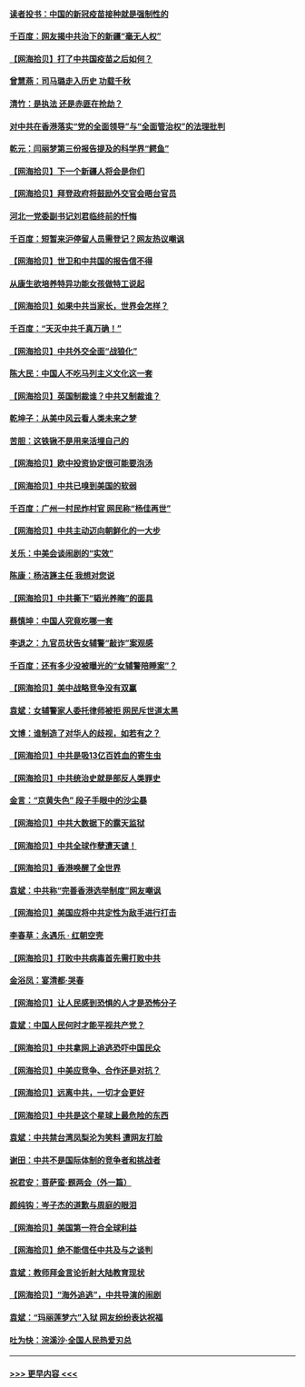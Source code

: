 #### [读者投书：中国的新冠疫苗接种就是强制性的](../pages/nsc993/n12859932.md?t=04060552) 
#### [千百度：网友揭中共治下的新疆“毫无人权”](../pages/nsc993/n12858385.md?t=04060552) 
#### [【网海拾贝】打了中共国疫苗之后如何？](../pages/nsc993/n12857866.md?t=04060552) 
#### [曾慧燕：司马璐走入历史 功载千秋](../pages/nsc993/n12856996.md?t=04060552) 
#### [清竹：是执法 还是赤匪在抢劫？](../pages/nsc993/n12856952.md?t=04060552) 
#### [对中共在香港落实“党的全面领导”与“全面管治权”的法理批判](../pages/nsc993/n12856929.md?t=04060552) 
#### [乾元：闫丽梦第三份报告提及的科学界“鳄鱼”](../pages/nsc993/n12855985.md?t=04060552) 
#### [【网海拾贝】下一个新疆人将会是你们](../pages/nsc993/n12855864.md?t=04060552) 
#### [【网海拾贝】拜登政府将鼓励外交官会晤台官员](../pages/nsc993/n12853615.md?t=04060552) 
#### [河北一党委副书记刘君临终前的忏悔](../pages/nsc993/n12849420.md?t=04060552) 
#### [千百度：短暂来沪停留人员需登记？网友热议嘲讽](../pages/nsc993/n12853497.md?t=04060552) 
#### [【网海拾贝】世卫和中共国的报告信不得](../pages/nsc993/n12850902.md?t=04060552) 
#### [从康生欲培养特异功能女孩做特工说起](../pages/nsc993/n12849289.md?t=04060552) 
#### [【网海拾贝】如果中共当家长，世界会怎样？](../pages/nsc993/n12848436.md?t=04060552) 
#### [千百度：“天灭中共千真万确！”](../pages/nsc993/n12845659.md?t=04060552) 
#### [【网海拾贝】中共外交全面“战狼化”](../pages/nsc993/n12845607.md?t=04060552) 
#### [陈大民：中国人不吃马列主义文化这一套](../pages/nsc993/n12842496.md?t=04060552) 
#### [【网海拾贝】英国制裁谁？中共又制裁谁？](../pages/nsc993/n12840909.md?t=04060552) 
#### [乾坤子：从美中风云看人类未来之梦](../pages/nsc993/n12840590.md?t=04060552) 
#### [苦胆：这铁锹不是用来活埋自己的](../pages/nsc993/n12839512.md?t=04060552) 
#### [【网海拾贝】欧中投资协定很可能要泡汤](../pages/nsc993/n12835122.md?t=04060552) 
#### [【网海拾贝】中共已嗅到美国的软弱](../pages/nsc993/n12832411.md?t=04060552) 
#### [千百度：广州一村民炸村官 网民称“杨佳再世”](../pages/nsc993/n12832380.md?t=04060552) 
#### [【网海拾贝】中共主动迈向朝鲜化的一大步](../pages/nsc993/n12829887.md?t=04060552) 
#### [关乐：中美会谈闹剧的“实效”](../pages/nsc993/n12826698.md?t=04060552) 
#### [陈康：杨洁篪主任  我想对您说](../pages/nsc993/n12826609.md?t=04060552) 
#### [【网海拾贝】中共撕下“韬光养晦”的面具](../pages/nsc993/n12826459.md?t=04060552) 
#### [蔡慎坤：中国人究竟吃哪一套](../pages/nsc993/n12826010.md?t=04060552) 
#### [李退之：九官员状告女辅警“敲诈”案观感](../pages/nsc993/n12823984.md?t=04060552) 
#### [千百度：还有多少没被曝光的“女辅警陪睡案”？](../pages/nsc993/n12822136.md?t=04060552) 
#### [【网海拾贝】美中战略竞争没有双赢](../pages/nsc993/n12822105.md?t=04060552) 
#### [袁斌：女辅警家人委托律师被拒 网民斥世道太黑](../pages/nsc993/n12822004.md?t=04060552) 
#### [文博：谁制造了对华人的歧视，如若有之？](../pages/nsc993/n12821635.md?t=04060552) 
#### [【网海拾贝】中共是吸13亿百姓血的寄生虫](../pages/nsc993/n12819191.md?t=04060552) 
#### [【网海拾贝】中共统治史就是部反人类罪史](../pages/nsc993/n12816738.md?t=04060552) 
#### [金言：“京黄失色” 段子手眼中的沙尘暴](../pages/nsc993/n12815700.md?t=04060552) 
#### [【网海拾贝】中共大数据下的露天监狱](../pages/nsc993/n12811075.md?t=04060552) 
#### [【网海拾贝】中共全球作孽遭天谴！](../pages/nsc993/n12810258.md?t=04060552) 
#### [【网海拾贝】香港唤醒了全世界](../pages/nsc993/n12809100.md?t=04060552) 
#### [袁斌：中共称“完善香港选举制度”网友嘲讽](../pages/nsc993/n12808994.md?t=04060552) 
#### [【网海拾贝】美国应将中共定性为敌手进行打击](../pages/nsc993/n12806870.md?t=04060552) 
#### [李春草：永遇乐 · 红朝空壳](../pages/nsc993/n12805365.md?t=04060552) 
#### [【网海拾贝】打败中共病毒首先需打败中共](../pages/nsc993/n12803930.md?t=04060552) 
#### [金浴凤：宴清都‧哭春](../pages/nsc993/n12801601.md?t=04060552) 
#### [【网海拾贝】让人民感到恐惧的人才是恐怖分子](../pages/nsc993/n12799347.md?t=04060552) 
#### [袁斌：中国人民何时才能平视共产党？](../pages/nsc993/n12799306.md?t=04060552) 
#### [【网海拾贝】中共拿网上追逃恐吓中国民众](../pages/nsc993/n12796905.md?t=04060552) 
#### [【网海拾贝】中美应竞争、合作还是对抗？](../pages/nsc993/n12794675.md?t=04060552) 
#### [【网海拾贝】远离中共，一切才会更好](../pages/nsc993/n12793572.md?t=04060552) 
#### [【网海拾贝】中共是这个星球上最危险的东西](../pages/nsc993/n12791400.md?t=04060552) 
#### [袁斌：中共禁台湾凤梨沦为笑料 遭网友打脸](../pages/nsc993/n12791335.md?t=04060552) 
#### [谢田：中共不是国际体制的竞争者和挑战者](../pages/nsc993/n12791212.md?t=04060552) 
#### [祝君安：菩萨蛮·题两会（外一篇）](../pages/nsc993/n12786801.md?t=04060552) 
#### [颜纯钩：岑子杰的道歉与周庭的眼泪](../pages/nsc993/n12786775.md?t=04060552) 
#### [【网海拾贝】美国第一符合全球利益](../pages/nsc993/n12786666.md?t=04060552) 
#### [【网海拾贝】绝不能信任中共及与之谈判](../pages/nsc993/n12784266.md?t=04060552) 
#### [袁斌：教师拜金言论折射大陆教育现状](../pages/nsc993/n12783868.md?t=04060552) 
#### [【网海拾贝】“海外追逃”，中共导演的闹剧](../pages/nsc993/n12781638.md?t=04060552) 
#### [袁斌：“玛丽莲梦六”入狱 网友纷纷表达祝福](../pages/nsc993/n12781432.md?t=04060552) 
#### [吐为快：浣溪沙·全国人民热爱刃总](../pages/nsc993/n12781393.md?t=04060552) 

----
#### [ >>> 更早内容 <<< ](../indexes/nsc993-earlier.md)
